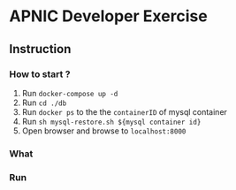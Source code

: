 # APNIC Developer Exercise

## Instruction

### How to start ?
1. Run `docker-compose up -d`
2. Run `cd ./db`
3. Run `docker ps` to the the `containerID` of mysql container
4. Run `sh mysql-restore.sh ${mysql container id}`
5. Open browser and browse to `localhost:8000`

### What

### Run

